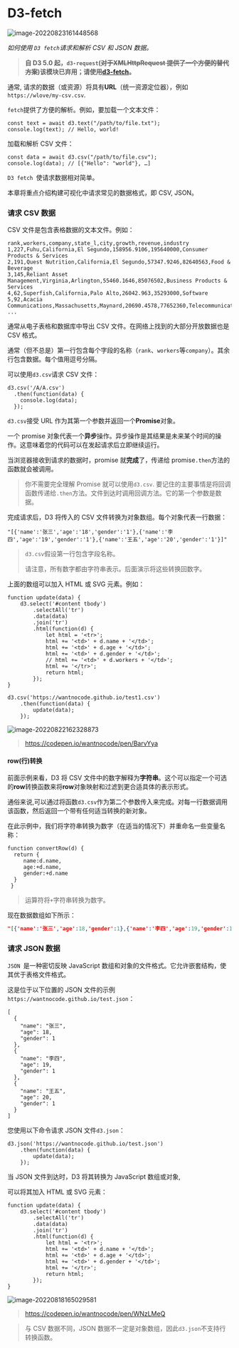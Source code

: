 # D3-fetch

![image-20220823161448568](C:\Users\Administrator\AppData\Roaming\Typora\typora-user-images\image-20220823161448568.png)

*如何使用 `D3 fetch`请求和解析 CSV 和 JSON 数据。*

> **自 D3 5.0 起，`d3-request`(~~对于XMLHttpRequest 提供了一个方便的替代方案~~)该模块已弃用；请使用[d3-fetch](https://github.com/d3/d3-fetch)。**

通常, 请求的数据（或资源）将具有**URL**（统一资源定位器），例如`https://wlove/my-csv.csv`.



`fetch`提供了方便的解析。例如，要加载一个文本文件：

```
const text = await d3.text("/path/to/file.txt");
console.log(text); // Hello, world!
```

加载和解析 CSV 文件：

```
const data = await d3.csv("/path/to/file.csv");
console.log(data); // [{"Hello": "world"}, …]
```



`D3 fetch `使请求数据相对简单。

本章将重点介绍构建可视化中请求常见的数据格式，即 CSV,  JSON。

### 请求 CSV 数据

CSV 文件是包含表格数据的文本文件。例如：

```
rank,workers,company,state_l,city,growth,revenue,industry
1,227,Fuhu,California,El Segundo,158956.9106,195640000,Consumer Products & Services
2,191,Quest Nutrition,California,El Segundo,57347.9246,82640563,Food & Beverage
3,145,Reliant Asset Management,Virginia,Arlington,55460.1646,85076502,Business Products & Services
4,62,Superfish,California,Palo Alto,26042.963,35293000,Software
5,92,Acacia Communications,Massachusetts,Maynard,20690.4578,77652360,Telecommunications
...
```

通常从电子表格和数据库中导出 CSV 文件。在网络上找到的大部分开放数据也是 CSV 格式。

通常（但不总是）第一行包含每个字段的名称（`rank`、`workers`等`company`）。其余行包含数据。每个值用逗号分隔。

可以使用`d3.csv`请求 CSV 文件：

```
d3.csv('/A/A.csv')
  .then(function(data) {
    console.log(data);
  });
```

`d3.csv`接受 URL 作为其第一个参数并返回一个**Promise**对象。

一个 promise 对象代表一个**异步**操作。异步操作是其结果是未来某个时间的操作。这意味着您的代码可以在发起请求后立即继续运行。

当浏览器接收到请求的数据时，promise 就**完成**了，传递给 promise`.then`方法的函数就会被调用。

> 你不需要完全理解 Promise 就可以使用`d3.csv`. 要记住的主要事情是将回调函数传递给`.then`方法。文件到达时调用回调方法。它的第一个参数是数据。

完成请求后，D3 将传入的 CSV 文件转换为对象数组。每个对象代表一行数据：

```
"[{'name':'张三','age':'18','gender':'1'},{'name':'李四','age':'19','gender':'1'},{'name':'王五','age':'20','gender':'1'}]"
```

> `d3.csv`假设第一行包含字段名称。
>
> 请注意，所有数字都由字符串表示。后面演示将这些转换回数字。

上面的数组可以加入 HTML 或 SVG 元素。例如：

```
function update(data) {
	d3.select('#content tbody')
		.selectAll('tr')
		.data(data)
		.join('tr')
		.html(function(d) {
			let html = '<tr>';
			html += '<td>' + d.name + '</td>';
			html += '<td>' + d.age + '</td>';
			html += '<td>' + d.gender + '</td>';
			// html += '<td>' + d.workers + '</td>';
			html += '</tr>';
			return html;
		});
}

d3.csv('https://wantnocode.github.io/test1.csv')
	.then(function(data) {
		update(data);
	});
```

![image-20220822162328873](C:\Users\Administrator\AppData\Roaming\Typora\typora-user-images\image-20220822162328873.png)

> https://codepen.io/wantnocode/pen/BarvYya

#### row(行)转换

前面示例来看，D3 将 CSV 文件中的数字解释为**字符串**。这个可以指定一个可选的**row**转换函数来将**row**对象映射和过滤到更合适具体的表示形式。

通俗来说,可以通过将函数`d3.csv`作为第二个参数传入来完成。对每一行数据调用该函数，然后返回一个带有任何适当转换的新对象。

在此示例中，我们将字符串转换为数字（在适当的情况下）并重命名一些变量名称：

```
function convertRow(d) {
  return {
     name:d.name,
     age:+d.name,
     gender:+d.name
  }
 } 
```

> 运算符将`+`字符串转换为数字。

现在数据数组如下所示：

```json
"[{'name':'张三','age':18,'gender':1},{'name':'李四','age':19,'gender':1},{'name':'王五','age':20,'gender':1}]"
```



### 请求 JSON 数据

`JSON `是一种密切反映 JavaScript 数组和对象的文件格式。它允许嵌套结构，使其优于表格文件格式。

这是位于以下位置的 JSON 文件的示例`https://wantnocode.github.io/test.json`：

```
[
  {
    "name": "张三",
    "age": 18,
    "gender": 1
  },
  {
    "name": "李四",
    "age": 19,
    "gender": 1
  },
  {
    "name": "王五",
    "age": 20,
    "gender": 1
  }
]
```

您使用以下命令请求 JSON 文件`d3.json`：

```
d3.json('https://wantnocode.github.io/test.json')
	.then(function(data) {
		update(data);
	});
```

当 JSON 文件到达时，D3 将其转换为 JavaScript 数组或对象,

可以将其加入 HTML 或 SVG 元素：

```
function update(data) {
	d3.select('#content tbody')
		.selectAll('tr')
		.data(data)
		.join('tr')
		.html(function(d) {
			let html = '<tr>';
			html += '<td>' + d.name + '</td>';
			html += '<td>' + d.age + '</td>';
			html += '<td>' + d.gender + '</td>';
			html += '</tr>';
			return html;
		});
}
```

![image-20220818165029581](C:\Users\Administrator\AppData\Roaming\Typora\typora-user-images\image-20220818165029581.png)

>  https://codepen.io/wantnocode/pen/WNzLMeQ

> 与 CSV 数据不同，JSON 数据不一定是对象数组，因此`d3.json`不支持行转换函数。

